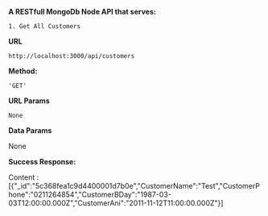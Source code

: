**A RESTfull MongoDb Node API that serves:**

    1. Get All Customers 

**URL**

    http://localhost:3000/api/customers
    
**Method:**

    'GET'

**URL Params**

    None

**Data Params**

  None

**Success Response:**

  Content :[{"_id":"5c368fea1c9d4400001d7b0e","CustomerName":"Test","CustomerPhone":"0211264854","CustomerBDay":"1987-03-03T12:00:00.000Z","CustomerAni":"2011-11-12T11:00:00.000Z"}]
